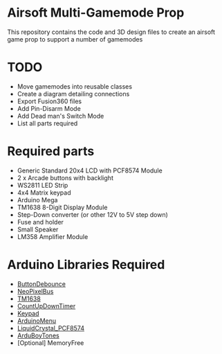 # Airsoft Multi-Gamemode Prop
This repository contains the code and 3D design files to create an airsoft game prop to support a number of gamemodes

# TODO
* Move gamemodes into reusable classes
* Create a diagram detailing connections
* Export Fusion360 files
* Add Pin-Disarm Mode
* Add Dead man's Switch Mode
* List all parts required

# Required parts
* Generic Standard 20x4 LCD with PCF8574 Module
* 2 x Arcade buttons with backlight
* WS2811 LED Strip
* 4x4 Matrix keypad
* Arduino Mega
* TM1638 8-Digit Display Module
* Step-Down converter (or other 12V to 5V step down)
* Fuse and holder
* Small Speaker
* LM358 Amplifier Module

# Arduino Libraries Required
* [ButtonDebounce](https://github.com/maykon/ButtonDebounce)
* [NeoPixelBus](https://github.com/Makuna/NeoPixelBus)
* [TM1638](https://github.com/rjbatista/tm1638-library)
* [CountUpDownTimer](https://playground.arduino.cc/Main/CountUpDownTimer)
* [Keypad](https://playground.arduino.cc/Code/Keypad)
* [ArduinoMenu](https://github.com/neu-rah/ArduinoMenu)
* [LiquidCrystal_PCF8574](https://github.com/mathertel/LiquidCrystal_PCF8574)
* [ArduBoyTones](https://github.com/MLXXXp/ArduboyTones)
* [Optional] MemoryFree
